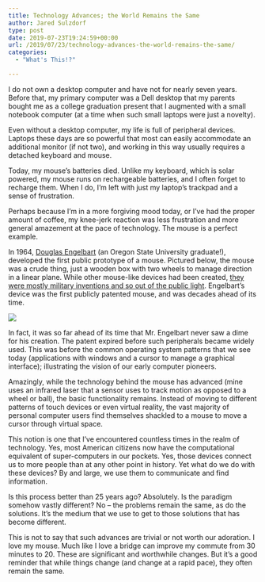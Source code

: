 ```yaml
---
title: Technology Advances; the World Remains the Same
author: Jared Sulzdorf
type: post
date: 2019-07-23T19:24:59+00:00
url: /2019/07/23/technology-advances-the-world-remains-the-same/
categories:
  - "What's This!?"

---
```

I do not own a desktop computer and have not for nearly seven years. Before that, my primary computer was a Dell desktop that my parents bought me as a college graduation present that I augmented with a small notebook computer (at a time when such small laptops were just a novelty).

Even without a desktop computer, my life is full of peripheral devices. Laptops these days are so powerful that most can easily accommodate an additional monitor (if not two), and working in this way usually requires a detached keyboard and mouse.

Today, my mouse&#8217;s batteries died. Unlike my keyboard, which is solar powered, my mouse runs on rechargeable batteries, and I often forget to recharge them. When I do, I&#8217;m left with just my laptop&#8217;s trackpad and a sense of frustration. <!--more-->

Perhaps because I&#8217;m in a more forgiving mood today, or I&#8217;ve had the proper amount of coffee, my knee-jerk reaction was less frustration and more general amazement at the pace of technology. The mouse is a perfect example.

In 1964, [Douglas Engelbart][1] (an Oregon State University graduate!), developed the first public prototype of a mouse. Pictured below, the mouse was a crude thing, just a wooden box with two wheels to manage direction in a linear plane. While other mouse-like devices had been created, [they were mostly military inventions and so out of the public light][2]. Engelbart&#8217;s device was the first publicly patented mouse, and was decades ahead of its time.

![](/img/Firstmouseunderside.jpeg "")

In fact, it was so far ahead of its time that Mr. Engelbart never saw a dime for his creation. The patent expired before such peripherals became widely used. This was before the common operating system patterns that we see today (applications with windows and a cursor to manage a graphical interface); illustrating the vision of our early computer pioneers.

Amazingly, while the technology behind the mouse has advanced (mine uses an infrared laser that a sensor uses to track motion as opposed to a wheel or ball), the basic functionality remains. Instead of moving to different patterns of touch devices or even virtual reality, the vast majority of personal computer users find themselves shackled to a mouse to move a cursor through virtual space.

This notion is one that I&#8217;ve encountered countless times in the realm of technology. Yes, most American citizens now have the computational equivalent of super-computers in our pockets. Yes, those devices connect us to more people than at any other point in history. Yet what do we do with these devices? By and large, we use them to communicate and find information.

Is this process better than 25 years ago? Absolutely. Is the paradigm somehow vastly different? No &#8211; the problems remain the same, as do the solutions. It&#8217;s the medium that we use to get to those solutions that has become different.

This is not to say that such advances are trivial or not worth our adoration. I love my mouse. Much like I love a bridge can improve my commute from 30 minutes to 20. These are significant and worthwhile changes. But it&#8217;s a good reminder that while things change (and change at a rapid pace), they often remain the same.

 [1]: https://en.wikipedia.org/wiki/Douglas_Engelbart
 [2]: https://en.wikipedia.org/wiki/Computer_mouse#History